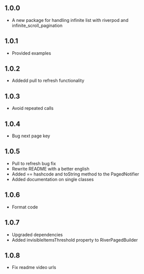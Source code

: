 ## 1.0.0

- A new package for handling infinite list with riverpod and infinite_scroll_pagination

## 1.0.1

- Provided examples

## 1.0.2

- Addedd pull to refresh functionality

## 1.0.3

- Avoid repeated calls

## 1.0.4

- Bug next page key

## 1.0.5

- Pull to refresh bug fix
- Rewrite README with a better english
- Added == hashcode and toString method to the PagedNotifier
- Added documentation on single classes

## 1.0.6

- Format code

## 1.0.7

- Upgraded dependencies
- Added invisibleItemsThreshold property to RiverPagedBuilder

## 1.0.8

- Fix readme video urls
